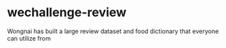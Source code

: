 # wechallenge-review
Wongnai has built a large review dataset and food dictionary that everyone can utilize from
